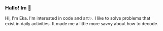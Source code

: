 ### Hallo! Im 👋

Hi, I'm Eka. I'm interested in code and art✨. I like to solve problems that exist in daily activities. It made me a little more savvy about how to decode.

<!--
**reykayanti/reykayanti** is a ✨ _special_ ✨ repository because its `README.md` (this file) appears on your GitHub profile.

Here are some ideas to get you started:

- 🔭 I’m currently working on ...
- 🌱 I’m currently learning ...
- 👯 I’m looking to collaborate on ...
- 🤔 I’m looking for help with ...
- 💬 Ask me about ...
- 📫 How to reach me: ...
- 😄 Pronouns: ...
- ⚡ Fun fact: ...
-->
